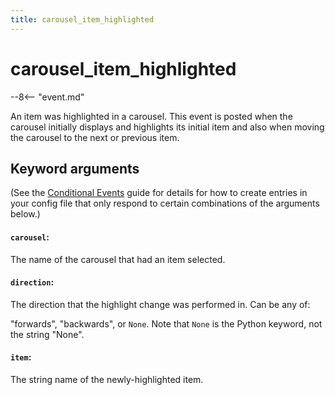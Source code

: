```yaml
---
title: carousel_item_highlighted
---
```


# carousel_item_highlighted


--8<-- "event.md"

An item was highlighted in a carousel. This event is posted
when the carousel initially displays and highlights its initial item
and also when moving the carousel to the next or previous item.

## Keyword arguments

(See the [Conditional Events](overview/conditional.md)
guide for details for how to create entries in your config file that
only respond to certain combinations of the arguments below.)

#### `carousel`:

The name of the carousel that had an item selected.

#### `direction`:

The direction that the highlight change was performed in. Can be any of:

"forwards", "backwards", or `None`. Note that `None` is the Python keyword, not the string "None".

#### `item`:

The string name of the newly-highlighted item.
